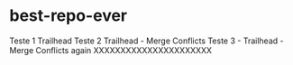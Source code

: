 # best-repo-ever

Teste 1 Trailhead
Teste 2 Trailhead - Merge Conflicts
Teste 3 - Trailhead - Merge Conflicts again XXXXXXXXXXXXXXXXXXXXXX